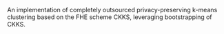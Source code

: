An implementation of completely outsourced privacy-preserving k-means clustering based on the FHE scheme CKKS, leveraging bootstrapping of CKKS.